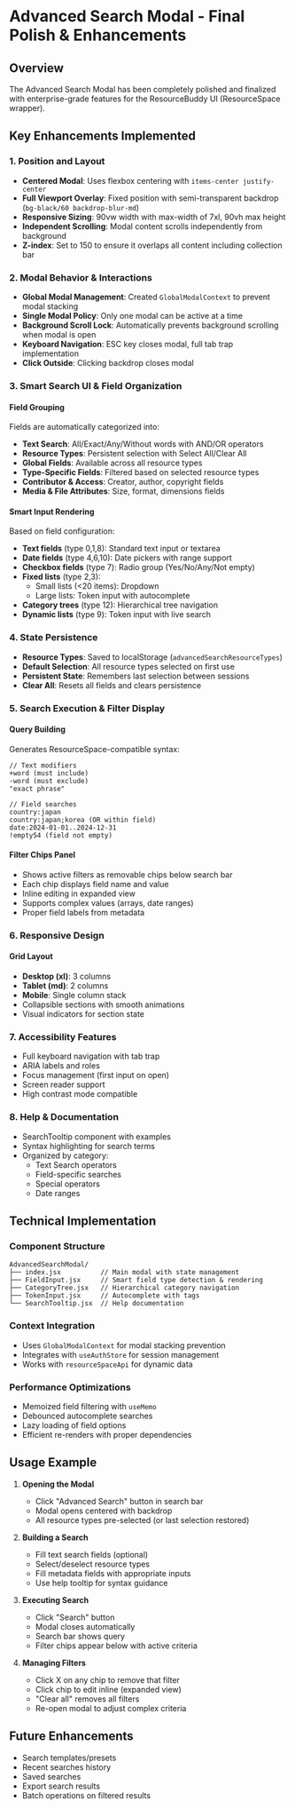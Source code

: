 # Advanced Search Modal - Final Polish & Enhancements

## Overview
The Advanced Search Modal has been completely polished and finalized with enterprise-grade features for the ResourceBuddy UI (ResourceSpace wrapper).

## Key Enhancements Implemented

### 1. Position and Layout
- **Centered Modal**: Uses flexbox centering with `items-center justify-center`
- **Full Viewport Overlay**: Fixed position with semi-transparent backdrop (`bg-black/60 backdrop-blur-md`)
- **Responsive Sizing**: 90vw width with max-width of 7xl, 90vh max height
- **Independent Scrolling**: Modal content scrolls independently from background
- **Z-index**: Set to 150 to ensure it overlaps all content including collection bar

### 2. Modal Behavior & Interactions
- **Global Modal Management**: Created `GlobalModalContext` to prevent modal stacking
- **Single Modal Policy**: Only one modal can be active at a time
- **Background Scroll Lock**: Automatically prevents background scrolling when modal is open
- **Keyboard Navigation**: ESC key closes modal, full tab trap implementation
- **Click Outside**: Clicking backdrop closes modal

### 3. Smart Search UI & Field Organization

#### Field Grouping
Fields are automatically categorized into:
- **Text Search**: All/Exact/Any/Without words with AND/OR operators
- **Resource Types**: Persistent selection with Select All/Clear All
- **Global Fields**: Available across all resource types
- **Type-Specific Fields**: Filtered based on selected resource types
- **Contributor & Access**: Creator, author, copyright fields
- **Media & File Attributes**: Size, format, dimensions fields

#### Smart Input Rendering
Based on field configuration:
- **Text fields** (type 0,1,8): Standard text input or textarea
- **Date fields** (type 4,6,10): Date pickers with range support
- **Checkbox fields** (type 7): Radio group (Yes/No/Any/Not empty)
- **Fixed lists** (type 2,3): 
  - Small lists (<20 items): Dropdown
  - Large lists: Token input with autocomplete
- **Category trees** (type 12): Hierarchical tree navigation
- **Dynamic lists** (type 9): Token input with live search

### 4. State Persistence
- **Resource Types**: Saved to localStorage (`advancedSearchResourceTypes`)
- **Default Selection**: All resource types selected on first use
- **Persistent State**: Remembers last selection between sessions
- **Clear All**: Resets all fields and clears persistence

### 5. Search Execution & Filter Display

#### Query Building
Generates ResourceSpace-compatible syntax:
```
// Text modifiers
+word (must include)
-word (must exclude)
"exact phrase"

// Field searches
country:japan
country:japan;korea (OR within field)
date:2024-01-01..2024-12-31
!empty54 (field not empty)
```

#### Filter Chips Panel
- Shows active filters as removable chips below search bar
- Each chip displays field name and value
- Inline editing in expanded view
- Supports complex values (arrays, date ranges)
- Proper field labels from metadata

### 6. Responsive Design

#### Grid Layout
- **Desktop (xl)**: 3 columns
- **Tablet (md)**: 2 columns  
- **Mobile**: Single column stack
- Collapsible sections with smooth animations
- Visual indicators for section state

### 7. Accessibility Features
- Full keyboard navigation with tab trap
- ARIA labels and roles
- Focus management (first input on open)
- Screen reader support
- High contrast mode compatible

### 8. Help & Documentation
- SearchTooltip component with examples
- Syntax highlighting for search terms
- Organized by category:
  - Text Search operators
  - Field-specific searches
  - Special operators
  - Date ranges

## Technical Implementation

### Component Structure
```
AdvancedSearchModal/
├── index.jsx          // Main modal with state management
├── FieldInput.jsx     // Smart field type detection & rendering
├── CategoryTree.jsx   // Hierarchical category navigation
├── TokenInput.jsx     // Autocomplete with tags
└── SearchTooltip.jsx  // Help documentation
```

### Context Integration
- Uses `GlobalModalContext` for modal stacking prevention
- Integrates with `useAuthStore` for session management
- Works with `resourceSpaceApi` for dynamic data

### Performance Optimizations
- Memoized field filtering with `useMemo`
- Debounced autocomplete searches
- Lazy loading of field options
- Efficient re-renders with proper dependencies

## Usage Example

1. **Opening the Modal**
   - Click "Advanced Search" button in search bar
   - Modal opens centered with backdrop
   - All resource types pre-selected (or last selection restored)

2. **Building a Search**
   - Fill text search fields (optional)
   - Select/deselect resource types
   - Fill metadata fields with appropriate inputs
   - Use help tooltip for syntax guidance

3. **Executing Search**
   - Click "Search" button
   - Modal closes automatically
   - Search bar shows query
   - Filter chips appear below with active criteria

4. **Managing Filters**
   - Click X on any chip to remove that filter
   - Click chip to edit inline (expanded view)
   - "Clear all" removes all filters
   - Re-open modal to adjust complex criteria

## Future Enhancements
- Search templates/presets
- Recent searches history
- Saved searches
- Export search results
- Batch operations on filtered results
